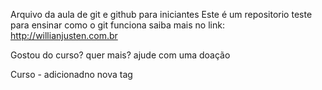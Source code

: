 Arquivo da aula de git e github para iniciantes
Este é um repositorio teste para ensinar como o git funciona
saiba mais no link: http://willianjusten.com.br

Gostou do curso? quer mais? ajude com uma doação

Curso - adicionadno nova tag